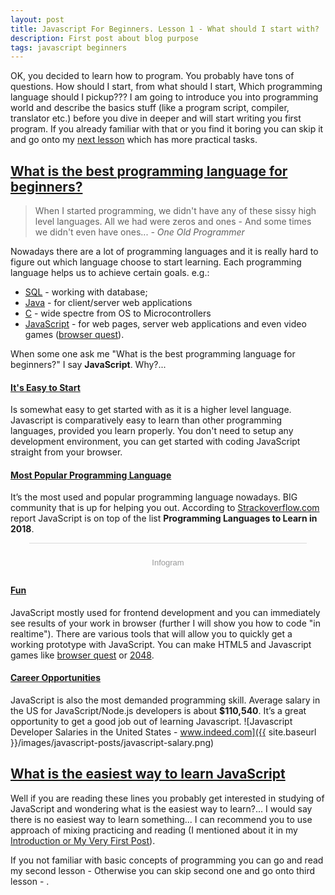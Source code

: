 ```yaml
---
layout: post
title: Javascript For Beginners. Lesson 1 - What should I start with? 
description: First post about blog purpose
tags: javascript beginners
---
```


OK, you decided to learn how to program. You probably have tons of questions. How should I start, from what should I start, Which programming language should I pickup??? I am going to introduce you into programming world and describe the basics stuff (like a program script, compiler, translator etc.) before you dive in deeper and will start writing you first program. If you already familiar with that or you find it boring you can skip it and go onto my [next lesson](#todo) which has more practical tasks.

## [What is the best programming language for beginners?](#best-prog-lang)

> When I started programming, we didn't have any of these sissy high level languages. All we had were zeros and ones - And some times we didn't even have ones... _- One Old Programmer_

Nowadays there are a lot of programming languages and it is really hard to figure out which language choose to start learning.
Each programming language helps us to achieve certain goals.
e.g.:
- [SQL](https://en.wikipedia.org/wiki/SQL) - working with database; 
- [Java](https://en.wikipedia.org/wiki/Java_(programming_language)) -  for client/server web applications
- [C](https://en.wikipedia.org/wiki/C_(programming_language)) - wide spectre from OS to Microcontrollers
- [JavaScript](https://en.wikipedia.org/wiki/JavaScript) - for web pages, server web applications and even video games ([browser quest](http://browserquest.mozilla.org/)).

When some one ask me "What is the best programming language for beginners?" I say **JavaScript**. Why?...

#### [It's Easy to Start](#easy-to-start) 
Is somewhat easy to get started with as it is a higher level language. Javascript is comparatively easy to learn than other programming languages, provided you learn properly. You don't need to setup any development environment, you can get started with coding JavaScript straight from your browser. 

#### [Most Popular Programming Language](#most-popular-lang)
It’s the most used and popular programming language nowadays. BIG community that is up for helping you out. 
According to [Strackoverflow.com](https://stackoverflow.com) report JavaScript is on top of the list **Programming Languages to Learn in 2018**.

<div class="infogram-embed" data-id="9a27196d-d807-4699-ab6b-d16265d08a2a" data-type="interactive" data-title=""></div><script>!function(e,t,s,i){var n="InfogramEmbeds",o=e.getElementsByTagName("script")[0],d=/^http:/.test(e.location)?"http:":"https:";if(/^\/{2}/.test(i)&&(i=d+i),window[n]&&window[n].initialized)window[n].process&&window[n].process();else if(!e.getElementById(s)){var r=e.createElement("script");r.async=1,r.id=s,r.src=i,o.parentNode.insertBefore(r,o)}}(document,0,"infogram-async","https://e.infogram.com/js/dist/embed-loader-min.js");</script><div style="padding:8px 0;font-family:Arial!important;font-size:13px!important;line-height:15px!important;text-align:center;border-top:1px solid #dadada;margin:0 30px"><br><a href="https://infogram.com" style="color:#989898!important;text-decoration:none!important;" target="_blank" rel="nofollow">Infogram</a></div>

#### [Fun](#fun-lang) 
JavaScript mostly used for frontend development and you can immediately see results of your work in browser (further I will show you how to code "in realtime"). There are various tools that will allow you to quickly get a working prototype with JavaScript. You can make HTML5 and Javascript games like [browser quest](http://browserquest.mozilla.org/) or [2048](http://gabrielecirulli.github.io/2048/).

#### [Career Opportunities](#career-opport)
JavaScript is also the most demanded programming skill. Average salary in the US for JavaScript/Node.js developers is about **$110,540**. It’s a great opportunity to get a good job out of learning Javascript.
![Javascript Developer Salaries in the United States - www.indeed.com]({{ site.baseurl }}/images/javascript-posts/javascript-salary.png)

## [What is the easiest way to learn JavaScript](#easiest-way-to-learn-js)

Well if you are reading these lines you probably get interested in studying of JavaScript and wondering what is the easiest way to learn?... 
I would say there is no easiest way to learn something... I can recommend you to use approach of mixing practicing and reading (I mentioned about it in my [Introduction or My Very First Post](/Introduction)).

If you not familiar with basic concepts of programming you can go and read my second lesson - Otherwise you can skip second one and go onto third lesson - .

